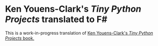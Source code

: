 # Ken Youens-Clark's *Tiny Python Projects* translated to F#

This is a work-in-progress translation of [Ken Youens-Clark's *Tiny Python Projects* book.](https://tinypythonprojects.com/)

